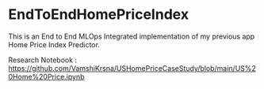 # EndToEndHomePriceIndex
This is an End to End MLOps Integrated implementation of my previous app Home Price Index Predictor.

Research Notebook : https://github.com/VamshiKrsna/USHomePriceCaseStudy/blob/main/US%20Home%20Price.ipynb

